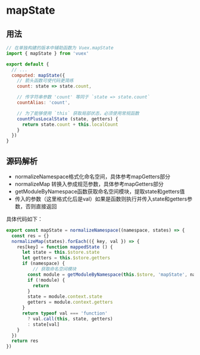 # mapState

## 用法
```js
// 在单独构建的版本中辅助函数为 Vuex.mapState
import { mapState } from 'vuex'

export default {
  // ...
  computed: mapState({
    // 箭头函数可使代码更简练
    count: state => state.count,

    // 传字符串参数 'count' 等同于 `state => state.count`
    countAlias: 'count',

    // 为了能够使用 `this` 获取局部状态，必须使用常规函数
    countPlusLocalState (state, getters) {
      return state.count + this.localCount
    }
  })
}
```

## 源码解析
- normalizeNamespace格式化命名空间，具体参考mapGetters部分
- normalizeMap 转换入参成规范参数，具体参考mapGetters部分
- getModuleByNamespace函数获取命名空间模块，提取state和getters值
- 传入的参数（这里格式化后是val）如果是函数则执行并传入state和getters参数，否则直接返回

具体代码如下：
```js
export const mapState = normalizeNamespace((namespace, states) => {
  const res = {}
  normalizeMap(states).forEach(({ key, val }) => {
    res[key] = function mappedState () {
      let state = this.$store.state
      let getters = this.$store.getters
      if (namespace) {
          // 获取命名空间模块
        const module = getModuleByNamespace(this.$store, 'mapState', namespace)
        if (!module) {
          return
        }
        state = module.context.state
        getters = module.context.getters
      }
      return typeof val === 'function'
        ? val.call(this, state, getters)
        : state[val]
    }
  })
  return res
})
```
